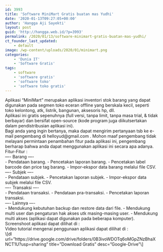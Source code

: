 ```yaml
---
id: 3993
title: 'Software MiniMart Gratis buatan mas Yudhi'
date: '2020-01-13T09:27:05+00:00'
author: 'Hangga Aji Sayekti'
layout: post
guid: 'http://hangga.web.id/?p=3993'
permalink: /2020/01/13/software-minimart-gratis-buatan-mas-yudhi/
ct_founder_last_updated:
    - default
image: /wp-content/uploads/2020/01/minimart.png
categories:
    - 'Dunia IT'
    - 'Software Gratis'
tags:
    - software
    - 'software gratis'
    - 'software toko'
    - 'software toko gratis'
---
```


<div></div><div class="separator">Aplikasi “MiniMart” merupakan aplikasi inventori stok barang yang dapat digunakan pada segmen toko eceran offline yang berskala kecil, seperti toko kelontong, atk, listrik, bangunan, aksesoris hp, dll.</div><div></div><div class="separator">Aplikasi ini gratis sepenuhnya (full versi, tanpa limit, tanpa masa trial, &amp; tidak berbayar) dan bersifat open-source (kode program juga diikutsertakan dalam pendistribusian aplikasi ini).</div><div class="separator"></div><div class="separator">Bagi anda yang ingin bertanya, maka dapat mengirim pertanyaan tsb ke e-mail pengembang di helloyud@gmail.com . Mohon maaf pengembang tidak melayani permintaan penambahan fitur pada aplikasi ini, pengembang berharap bahwa anda dapat menggunakan aplikasi ini secara apa adanya.</div><div class="separator"></div><div class="separator"></div><div class="separator">Fitur-Fitur :</div><div class="separator"></div><div class="separator">—- Barang —-</div><div class="separator"></div>- Pendataan barang.
- Pencetakan laporan barang.
- Pencetakan label barcode dan price tag barang.
- Impor-ekspor data barang melalui file CSV.

<div class="separator">—- Subjek —-</div><div class="separator"></div>- Pendataan subjek.
- Pencetakan laporan subjek.
- Impor-ekspor data subjek melalui file CSV.

<div class="separator">—- Transaksi —-</div><div class="separator"></div>- Pendataan transaksi.
- Pendataan pra-transaksi.
- Pencetakan laporan transaksi.

<div class="separator">—- Lainnya —-</div><div class="separator"></div>- Mendukung kebutuhan backup dan restore data dari file.
- Mendukung multi user dan pengaturan hak akses utk masing-masing user.
- Mendukung multi akses (aplikasi dapat digunakan pada beberapa komputer).

<div class="separator"></div><div class="separator"></div><div class="separator">Screenshoot aplikasi dapat dilihat di :</div><div class="separator"></div><div class="separator">Video tutorial mengenai penggunaan aplikasi dapat dilihat di :</div><div class="separator"><http://helloyud.blogspot.com/2017/08/video-tutorial-aplikasi-minimart.html></div><div></div>\[dl url=”https://drive.google.com/drive/folders/0B3ivoWDOTq6oMGpZNzBhaXNCT1U?usp=sharing” title=”Download Gratis” desc=”Google-Drive”\]